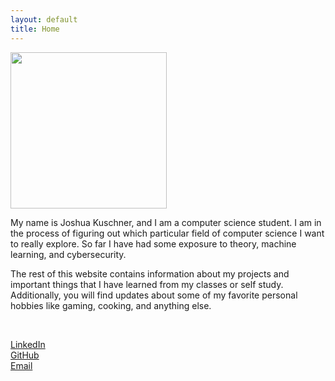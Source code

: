 ```yaml
---
layout: default
title: Home
---
```

<img src="{{ site.url }}/images/linkedinphoto.jpg" width="250" id="portrait"/>

My name is Joshua Kuschner, and I am a computer science student. I am in the process of figuring out which particular field of computer science I want to really explore. So far I have had some exposure to theory, machine learning, and cybersecurity.

The rest of this website contains information about my projects and important things that I have learned from my classes or self study. Additionally, you will find updates about some of my favorite personal hobbies like gaming, cooking, and anything else.

&nbsp;

<div id="linksbox">
  <div id="linksbox"><a href="https://www.linkedin.com/in/joshua-kuschner-88434b133/">LinkedIn</a></div>
  <div id="linksbox"><a href="https://github.com/jkuschner">GitHub</a></div>
  <div id="linksbox"><a href="mailto:josh@jkuschner.dev">Email</a></div>
</div>
